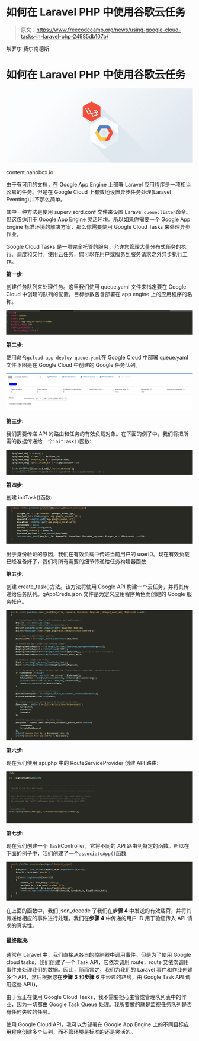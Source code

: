# 如何在 Laravel PHP 中使用谷歌云任务

> 原文：<https://www.freecodecamp.org/news/using-google-cloud-tasks-in-laravel-php-24985db107b/>

埃罗尔·费尔南德斯

# 如何在 Laravel PHP 中使用谷歌云任务

![CoE1qx5On0tmDKFzleXz8bSvndpM9rJlKfpY](img/3d14df76f9744f136ba28abd54ce156b.png)

content.nanobox.io

由于有可用的文档，在 Google App Engine 上部署 Laravel 应用程序是一项相当容易的任务。但是在 Google Cloud 上有效地设置异步任务处理(Laravel Eventing)并不那么简单。

其中一种方法是使用 supervisord.conf 文件来设置 Laravel `queue:listen`命令。但这仅适用于 Google App Engine 灵活环境。所以如果你需要一个 Google App Engine 标准环境的解决方案，那么你需要使用 Google Cloud Tasks 来处理异步作业。

Google Cloud Tasks 是一项完全托管的服务，允许您管理大量分布式任务的执行、调度和交付。使用云任务，您可以在用户或服务到服务请求之外异步执行工作。

**第一步:**

创建任务队列来处理任务。这里我们使用 queue.yaml 文件来指定要在 Google Cloud 中创建的队列的配置。目标参数包含部署在 app engine 上的应用程序的名称。

![cqgEZ5IU7zeQ-NiFA60HC4AHlIbvjJyzcVn1](img/291f8a467e48318a03e4c1238b7cc5a6.png)

**第二步:**

使用命令`gcloud app deploy queue.yaml`在 Google Cloud 中部署 queue.yaml 文件下图是在 Google Cloud 中创建的 Google 任务队列。

![pLbVCTFBu-PMu1MOQrKXJqlczqPonw2d456T](img/ceb4ce699f7ab3dc8a5c011ba52d6ea0.png)

**第三步:**

我们需要传递 API 的路由和任务的有效负载对象。在下面的例子中，我们将把所需的数据传递给一个`initTask()`函数:

![Bu9p27rXvAA4sHalnZHVrvgSrkMaWXSH6SAQ](img/7a0e6943a4309cae142f8917bd7bad58.png)

**第四步:**

创建 initTask()函数:

![9oBdKkfhFjJbbCEB0nuSBr9w3yOp89N1zfIH](img/ee9c6ae7849c2353ad7867df4d8f64ab.png)

出于身份验证的原因，我们在有效负载中传递当前用户的 userID。现在有效负载已经准备好了，我们将所有需要的细节传递给任务构建器函数

**第五步:**

创建 create_task()方法。该方法将使用 Google API 构建一个云任务，并将其传递给任务队列。gAppCreds.json 文件是为定义应用程序角色而创建的 Google 服务帐户。

![VCBtOQ8jdrE-Xp9bVZP8Ec9jkZJkjbRmVDi5](img/75a93390935ee592bb667ecf0b7f49b3.png)

**第六步:**

现在我们使用 api.php 中的 RouteServiceProvider 创建 API 路由:

![3ELikvkitL6Oyv9u-jB-7IkdEck1xM-3o3xL](img/9b3d0e86c7f86e0cf7a0df24b55f44b8.png)

**第七步:**

现在我们创建一个 TaskController，它将不同的 API 路由到特定的函数。所以在下面的例子中，我们创建了一个`associateApp()`函数:

![N9zDssAevMKOPAljdNo6Kk9rD7xV1oHhOU6-](img/d2b52e2af7170a4ea526063e0350db5c.png)

在上面的函数中，我们 json_decode 了我们在**步骤 4** 中发送的有效载荷，并将其传递给相应的事件进行处理。我们在**步骤 4** 中传递的用户 ID 用于验证传入 API 请求的真实性。

#### 最终裁决:

通常在 Laravel 中，我们直接从各自的控制器中调用事件。但是为了使用 Google cloud tasks，我们创建了一个 Task API，它依次调用 route，route 又依次调用事件来处理我们的数据。因此，简而言之，我们为我们的 Laravel 事件和作业创建多个 API，然后根据您在**步骤 3** 和**步骤 6** 中经过的路线，由 Google Task API 调用这些 API(**)。**

由于我正在使用 Google Cloud Tasks，我不需要担心主管或管理队列表中的作业，因为一切都由 Google Task Queue 处理。我所要做的就是监视任务队列是否有任何失败的任务。

使用 Google Cloud API，我可以为部署在 Google App Engine 上的不同目标应用程序创建多个队列，而不管环境是标准的还是灵活的。